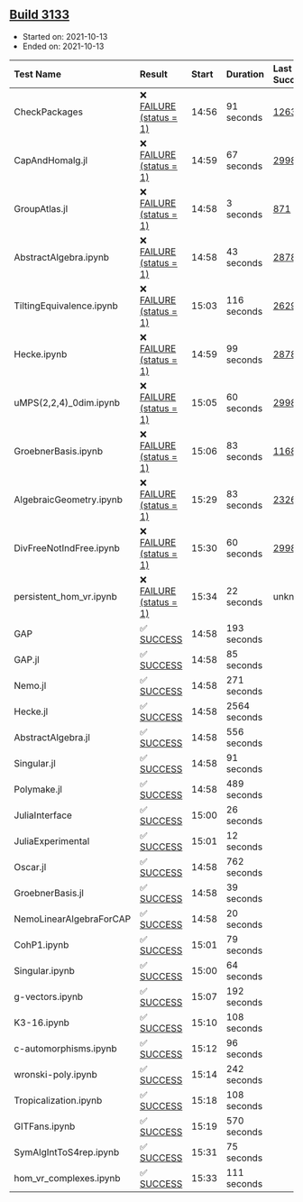 ## [Build 3133](https://oscarci.mathematik.uni-kl.de/job/oscar-stable/3133/)

* Started on: 2021-10-13
* Ended on: 2021-10-13

| Test Name    | Result | Start | Duration | Last Success | First Failure |
|:-------------|:-------|:------|:---------|:-------------|:--------------|
| CheckPackages | ❌ [FAILURE (status = 1)](https://oscarci.mathematik.uni-kl.de/job/oscar-stable/3133/artifact/logs/build-3133/CheckPackages.log) | 14:56 | 91 seconds | [1263](https://oscarci.mathematik.uni-kl.de/job/oscar-stable/1263/) | [1264](https://oscarci.mathematik.uni-kl.de/job/oscar-stable/1264/) |
| CapAndHomalg.jl | ❌ [FAILURE (status = 1)](https://oscarci.mathematik.uni-kl.de/job/oscar-stable/3133/artifact/logs/build-3133/CapAndHomalg.jl.log) | 14:59 | 67 seconds | [2998](https://oscarci.mathematik.uni-kl.de/job/oscar-stable/2998/) | [2999](https://oscarci.mathematik.uni-kl.de/job/oscar-stable/2999/) |
| GroupAtlas.jl | ❌ [FAILURE (status = 1)](https://oscarci.mathematik.uni-kl.de/job/oscar-stable/3133/artifact/logs/build-3133/GroupAtlas.jl.log) | 14:58 | 3 seconds | [871](https://oscarci.mathematik.uni-kl.de/job/oscar-stable/871/) | [872](https://oscarci.mathematik.uni-kl.de/job/oscar-stable/872/) |
| AbstractAlgebra.ipynb | ❌ [FAILURE (status = 1)](https://oscarci.mathematik.uni-kl.de/job/oscar-stable/3133/artifact/logs/build-3133/AbstractAlgebra.ipynb.log) | 14:58 | 43 seconds | [2878](https://oscarci.mathematik.uni-kl.de/job/oscar-stable/2878/) | [2879](https://oscarci.mathematik.uni-kl.de/job/oscar-stable/2879/) |
| TiltingEquivalence.ipynb | ❌ [FAILURE (status = 1)](https://oscarci.mathematik.uni-kl.de/job/oscar-stable/3133/artifact/logs/build-3133/TiltingEquivalence.ipynb.log) | 15:03 | 116 seconds | [2629](https://oscarci.mathematik.uni-kl.de/job/oscar-stable/2629/) | [2630](https://oscarci.mathematik.uni-kl.de/job/oscar-stable/2630/) |
| Hecke.ipynb | ❌ [FAILURE (status = 1)](https://oscarci.mathematik.uni-kl.de/job/oscar-stable/3133/artifact/logs/build-3133/Hecke.ipynb.log) | 14:59 | 99 seconds | [2878](https://oscarci.mathematik.uni-kl.de/job/oscar-stable/2878/) | [2879](https://oscarci.mathematik.uni-kl.de/job/oscar-stable/2879/) |
| uMPS(2,2,4)_0dim.ipynb | ❌ [FAILURE (status = 1)](https://oscarci.mathematik.uni-kl.de/job/oscar-stable/3133/artifact/logs/build-3133/uMPS-2-2-4-_0dim.ipynb.log) | 15:05 | 60 seconds | [2998](https://oscarci.mathematik.uni-kl.de/job/oscar-stable/2998/) | [2999](https://oscarci.mathematik.uni-kl.de/job/oscar-stable/2999/) |
| GroebnerBasis.ipynb | ❌ [FAILURE (status = 1)](https://oscarci.mathematik.uni-kl.de/job/oscar-stable/3133/artifact/logs/build-3133/GroebnerBasis.ipynb.log) | 15:06 | 83 seconds | [1168](https://oscarci.mathematik.uni-kl.de/job/oscar-stable/1168/) | [1169](https://oscarci.mathematik.uni-kl.de/job/oscar-stable/1169/) |
| AlgebraicGeometry.ipynb | ❌ [FAILURE (status = 1)](https://oscarci.mathematik.uni-kl.de/job/oscar-stable/3133/artifact/logs/build-3133/AlgebraicGeometry.ipynb.log) | 15:29 | 83 seconds | [2326](https://oscarci.mathematik.uni-kl.de/job/oscar-stable/2326/) | [2327](https://oscarci.mathematik.uni-kl.de/job/oscar-stable/2327/) |
| DivFreeNotIndFree.ipynb | ❌ [FAILURE (status = 1)](https://oscarci.mathematik.uni-kl.de/job/oscar-stable/3133/artifact/logs/build-3133/DivFreeNotIndFree.ipynb.log) | 15:30 | 60 seconds | [2998](https://oscarci.mathematik.uni-kl.de/job/oscar-stable/2998/) | [2999](https://oscarci.mathematik.uni-kl.de/job/oscar-stable/2999/) |
| persistent_hom_vr.ipynb | ❌ [FAILURE (status = 1)](https://oscarci.mathematik.uni-kl.de/job/oscar-stable/3133/artifact/logs/build-3133/persistent_hom_vr.ipynb.log) | 15:34 | 22 seconds | unknown | unknown |
| GAP | ✅ [SUCCESS](https://oscarci.mathematik.uni-kl.de/job/oscar-stable/3133/artifact/logs/build-3133/GAP.log) | 14:58 | 193 seconds |  |  |
| GAP.jl | ✅ [SUCCESS](https://oscarci.mathematik.uni-kl.de/job/oscar-stable/3133/artifact/logs/build-3133/GAP.jl.log) | 14:58 | 85 seconds |  |  |
| Nemo.jl | ✅ [SUCCESS](https://oscarci.mathematik.uni-kl.de/job/oscar-stable/3133/artifact/logs/build-3133/Nemo.jl.log) | 14:58 | 271 seconds |  |  |
| Hecke.jl | ✅ [SUCCESS](https://oscarci.mathematik.uni-kl.de/job/oscar-stable/3133/artifact/logs/build-3133/Hecke.jl.log) | 14:58 | 2564 seconds |  |  |
| AbstractAlgebra.jl | ✅ [SUCCESS](https://oscarci.mathematik.uni-kl.de/job/oscar-stable/3133/artifact/logs/build-3133/AbstractAlgebra.jl.log) | 14:58 | 556 seconds |  |  |
| Singular.jl | ✅ [SUCCESS](https://oscarci.mathematik.uni-kl.de/job/oscar-stable/3133/artifact/logs/build-3133/Singular.jl.log) | 14:58 | 91 seconds |  |  |
| Polymake.jl | ✅ [SUCCESS](https://oscarci.mathematik.uni-kl.de/job/oscar-stable/3133/artifact/logs/build-3133/Polymake.jl.log) | 14:58 | 489 seconds |  |  |
| JuliaInterface | ✅ [SUCCESS](https://oscarci.mathematik.uni-kl.de/job/oscar-stable/3133/artifact/logs/build-3133/JuliaInterface.log) | 15:00 | 26 seconds |  |  |
| JuliaExperimental | ✅ [SUCCESS](https://oscarci.mathematik.uni-kl.de/job/oscar-stable/3133/artifact/logs/build-3133/JuliaExperimental.log) | 15:01 | 12 seconds |  |  |
| Oscar.jl | ✅ [SUCCESS](https://oscarci.mathematik.uni-kl.de/job/oscar-stable/3133/artifact/logs/build-3133/Oscar.jl.log) | 14:58 | 762 seconds |  |  |
| GroebnerBasis.jl | ✅ [SUCCESS](https://oscarci.mathematik.uni-kl.de/job/oscar-stable/3133/artifact/logs/build-3133/GroebnerBasis.jl.log) | 14:58 | 39 seconds |  |  |
| NemoLinearAlgebraForCAP | ✅ [SUCCESS](https://oscarci.mathematik.uni-kl.de/job/oscar-stable/3133/artifact/logs/build-3133/NemoLinearAlgebraForCAP.log) | 14:58 | 20 seconds |  |  |
| CohP1.ipynb | ✅ [SUCCESS](https://oscarci.mathematik.uni-kl.de/job/oscar-stable/3133/artifact/logs/build-3133/CohP1.ipynb.log) | 15:01 | 79 seconds |  |  |
| Singular.ipynb | ✅ [SUCCESS](https://oscarci.mathematik.uni-kl.de/job/oscar-stable/3133/artifact/logs/build-3133/Singular.ipynb.log) | 15:00 | 64 seconds |  |  |
| g-vectors.ipynb | ✅ [SUCCESS](https://oscarci.mathematik.uni-kl.de/job/oscar-stable/3133/artifact/logs/build-3133/g-vectors.ipynb.log) | 15:07 | 192 seconds |  |  |
| K3-16.ipynb | ✅ [SUCCESS](https://oscarci.mathematik.uni-kl.de/job/oscar-stable/3133/artifact/logs/build-3133/K3-16.ipynb.log) | 15:10 | 108 seconds |  |  |
| c-automorphisms.ipynb | ✅ [SUCCESS](https://oscarci.mathematik.uni-kl.de/job/oscar-stable/3133/artifact/logs/build-3133/c-automorphisms.ipynb.log) | 15:12 | 96 seconds |  |  |
| wronski-poly.ipynb | ✅ [SUCCESS](https://oscarci.mathematik.uni-kl.de/job/oscar-stable/3133/artifact/logs/build-3133/wronski-poly.ipynb.log) | 15:14 | 242 seconds |  |  |
| Tropicalization.ipynb | ✅ [SUCCESS](https://oscarci.mathematik.uni-kl.de/job/oscar-stable/3133/artifact/logs/build-3133/Tropicalization.ipynb.log) | 15:18 | 108 seconds |  |  |
| GITFans.ipynb | ✅ [SUCCESS](https://oscarci.mathematik.uni-kl.de/job/oscar-stable/3133/artifact/logs/build-3133/GITFans.ipynb.log) | 15:19 | 570 seconds |  |  |
| SymAlgIntToS4rep.ipynb | ✅ [SUCCESS](https://oscarci.mathematik.uni-kl.de/job/oscar-stable/3133/artifact/logs/build-3133/SymAlgIntToS4rep.ipynb.log) | 15:31 | 75 seconds |  |  |
| hom_vr_complexes.ipynb | ✅ [SUCCESS](https://oscarci.mathematik.uni-kl.de/job/oscar-stable/3133/artifact/logs/build-3133/hom_vr_complexes.ipynb.log) | 15:33 | 111 seconds |  |  |
